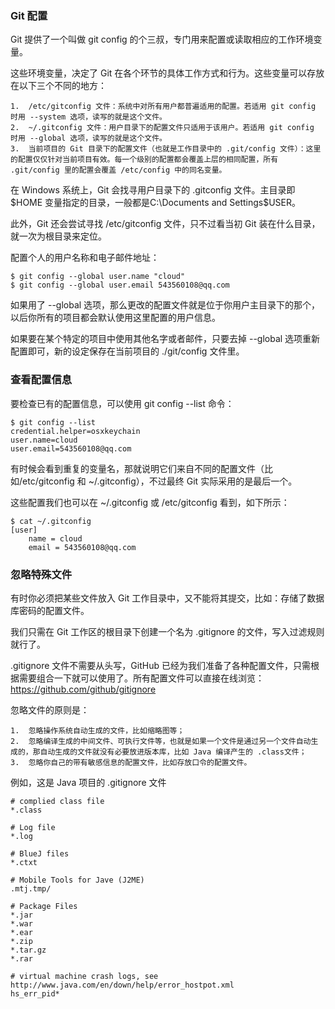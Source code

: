 ### Git 配置

Git 提供了一个叫做  git config 的个三叔，专门用来配置或读取相应的工作环境变量。

这些环境变量，决定了 Git 在各个环节的具体工作方式和行为。这些变量可以存放在以下三个不同的地方：

```apl
1.	/etc/gitconfig 文件：系统中对所有用户都普遍适用的配置。若适用 git config 时用 --system 选项，读写的就是这个文件。
2.	~/.gitconfig 文件：用户目录下的配置文件只适用于该用户。若适用 git config 时用 --global 选项，读写的就是这个文件。
3.	当前项目的 Git 目录下的配置文件（也就是工作目录中的 .git/config 文件）：这里的配置仅仅针对当前项目有效。每一个级别的配置都会覆盖上层的相同配置，所有 .git/config 里的配置会覆盖 /etc/config 中的同名变量。
```

在 Windows 系统上，Git 会找寻用户目录下的 .gitconfig 文件。主目录即 $HOME 变量指定的目录，一般都是C:\Documents and Settings\$USER。

此外，Git 还会尝试寻找 /etc/gitconfig 文件，只不过看当初 Git 装在什么目录，就一次为根目录来定位。



配置个人的用户名称和电子邮件地址：

```shell
$ git config --global user.name "cloud"
$ git config --global user.email 543560108@qq.com
```

如果用了 --global 选项，那么更改的配置文件就是位于你用户主目录下的那个，以后你所有的项目都会默认使用这里配置的用户信息。

如果要在某个特定的项目中使用其他名字或者邮件，只要去掉 --global 选项重新配置即可，新的设定保存在当前项目的 ./git/config 文件里。



### 查看配置信息

要检查已有的配置信息，可以使用 git config --list 命令：

```shell
$ git config --list
credential.helper=osxkeychain
user.name=cloud
user.email=543560108@qq.com
```

有时候会看到重复的变量名，那就说明它们来自不同的配置文件（比如/etc/gitconfig 和 ~/.gitconfig），不过最终 Git 实际采用的是最后一个。

这些配置我们也可以在 ~/.gitconfig 或 /etc/gitconfig 看到，如下所示：

```shell
$ cat ~/.gitconfig
[user]
	name = cloud
	email = 543560108@qq.com
```



### 忽略特殊文件

有时你必须把某些文件放入 Git 工作目录中，又不能将其提交，比如：存储了数据库密码的配置文件。

我们只需在 Git 工作区的根目录下创建一个名为 .gitignore 的文件，写入过滤规则就行了。



.gitignore 文件不需要从头写，GitHub 已经为我们准备了各种配置文件，只需根据需要组合一下就可以使用了。所有配置文件可以直接在线浏览：https://github.com/github/gitignore

忽略文件的原则是：

```apl
1.	忽略操作系统自动生成的文件，比如缩略图等；
2.	忽略编译生成的中间文件、可执行文件等，也就是如果一个文件是通过另一个文件自动生成的，那自动生成的文件就没有必要放进版本库，比如 Java 编译产生的 .class文件；
3.	忽略你自己的带有敏感信息的配置文件，比如存放口令的配置文件。
```

例如，这是 Java 项目的 .gitignore 文件

```shell
# complied class file
*.class

# Log file
*.log

# BlueJ files
*.ctxt

# Mobile Tools for Jave (J2ME)
.mtj.tmp/

# Package Files 
*.jar
*.war
*.ear
*.zip
*.tar.gz
*.rar

# virtual machine crash logs, see http://www.java.com/en/down/help/error_hostpot.xml
hs_err_pid*
```

